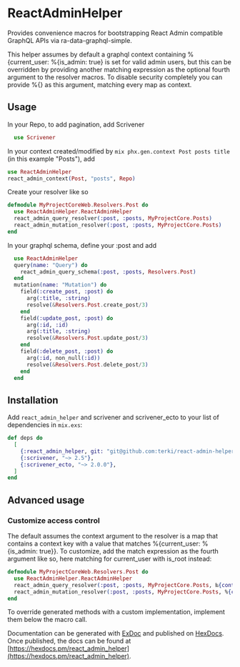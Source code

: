 # ReactAdminHelper

Provides convenience macros for bootstrapping React Admin compatible GraphQL APIs via ra-data-graphql-simple.

This helper assumes by default a graphql context containing %{current_user: %{is_admin: true} is set for valid admin users, but this can be overridden by providing another matching expression as the optional fourth argument to the resolver macros. To disable security completely you can provide %{} as this argument, matching every map as context.

## Usage

In your Repo, to add pagination, add Scrivener

```elixir
  use Scrivener
```

In your context created/modified by `mix phx.gen.context Post posts title` (in this example "Posts"), add 

```elixir
use ReactAdminHelper
react_admin_context(Post, "posts", Repo)
```

Create your resolver like so

```elixir
defmodule MyProjectCoreWeb.Resolvers.Post do
  use ReactAdminHelper.ReactAdminHelper
  react_admin_query_resolver(:post, :posts, MyProjectCore.Posts)
  react_admin_mutation_resolver(:post, :posts, MyProjectCore.Posts)
end
```


In your graphql schema, define your :post and add

```elixir
  use ReactAdminHelper
  query(name: "Query") do
    react_admin_query_schema(:post, :posts, Resolvers.Post)
  end
  mutation(name: "Mutation") do
    field(:create_post, :post) do
      arg(:title, :string)
      resolve(&Resolvers.Post.create_post/3)
    end    
    field(:update_post, :post) do
      arg(:id, :id)
      arg(:title, :string)
      resolve(&Resolvers.Post.update_post/3)
    end
    field(:delete_post, :post) do
      arg(:id, non_null(:id))      
      resolve(&Resolvers.Post.delete_post/3)
    end
  end
```

## Installation

Add `react_admin_helper` and scrivener and scrivener_ecto to your list of dependencies in `mix.exs`:

```elixir
def deps do
  [    
    {:react_admin_helper, git: "git@github.com:terki/react-admin-helper.git"},
    {:scrivener, "~> 2.5"},
    {:scrivener_ecto, "~> 2.0.0"},
  ]
end
```

## Advanced usage

### Customize access control

The default assumes the context argument to the resolver is a map that contains a context key with a value that matches %{current_user: %{is_admin: true}}. To customize, add the match expression as the fourth argument like so, here matching for current_user with is_root instead:

```elixir
defmodule MyProjectCoreWeb.Resolvers.Post do
  use ReactAdminHelper.ReactAdminHelper
  react_admin_query_resolver(:post, :posts, MyProjectCore.Posts, ‰{context: %{current_user: %{is_root: true}}})
  react_admin_mutation_resolver(:post, :posts, MyProjectCore.Posts, %{context: %{current_user: %{is_root: true}}})
end
```

To override generated methods with a custom implementation, implement them below the macro call.

Documentation can be generated with [ExDoc](https://github.com/elixir-lang/ex_doc)
and published on [HexDocs](https://hexdocs.pm). Once published, the docs can
be found at [https://hexdocs.pm/react_admin_helper](https://hexdocs.pm/react_admin_helper).

